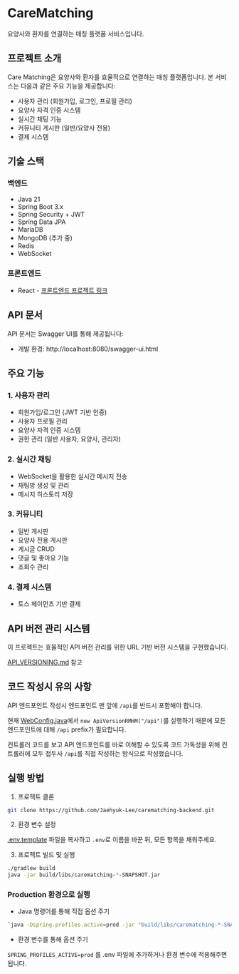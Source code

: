 # CareMatching

요양사와 환자를 연결하는 매칭 플랫폼 서비스입니다.

## 프로젝트 소개

Care Matching은 요양사와 환자를 효율적으로 연결하는 매칭 플랫폼입니다. 본 서비스는 다음과 같은 주요 기능을 제공합니다:

- 사용자 관리 (회원가입, 로그인, 프로필 관리)
- 요양사 자격 인증 시스템
- 실시간 채팅 기능
- 커뮤니티 게시판 (일반/요양사 전용)
- 결제 시스템

## 기술 스택

### 백엔드
- Java 21
- Spring Boot 3.x
- Spring Security + JWT
- Spring Data JPA
- MariaDB
- MongoDB (추가 중)
- Redis
- WebSocket

### 프론트엔드
- React - [프론트엔드 프로젝트 링크](https://github.com/Jaehyuk-Lee/carematching-front)

## API 문서

API 문서는 Swagger UI를 통해 제공됩니다:
- 개발 환경: http://localhost:8080/swagger-ui.html

## 주요 기능

### 1. 사용자 관리
- 회원가입/로그인 (JWT 기반 인증)
- 사용자 프로필 관리
- 요양사 자격 인증 시스템
- 권한 관리 (일반 사용자, 요양사, 관리자)

### 2. 실시간 채팅
- WebSocket을 활용한 실시간 메시지 전송
- 채팅방 생성 및 관리
- 메시지 히스토리 저장

### 3. 커뮤니티
- 일반 게시판
- 요양사 전용 게시판
- 게시글 CRUD
- 댓글 및 좋아요 기능
- 조회수 관리

### 4. 결제 시스템
- 토스 페이먼츠 기반 결제

## API 버전 관리 시스템

이 프로젝트는 효율적인 API 버전 관리를 위한 URL 기반 버전 시스템을 구현했습니다.

[API_VERSIONING.md](./docs/API_VERSIONING.md) 참고

## 코드 작성시 유의 사항

API 엔드포인트 작성시 엔드포인트 맨 앞에 `/api`를 반드시 포함해야 합니다.

현재 [WebConfig.java](./src/main/java/com/sesac/carematching/config/WebConfig.java)에서 `new ApiVersionRMHM("/api")`를 실행하기 때문에 모든 엔드포인트에 대해 `/api` prefix가 필요합니다.

컨트롤러 코드를 보고 API 엔드포인트를 바로 이해할 수 있도록 코드 가독성을 위해 컨트롤러에 모두 접두사 `/api`를 직접 작성하는 방식으로 작성했습니다.

## 실행 방법

1. 프로젝트 클론
```bash
git clone https://github.com/Jaehyuk-Lee/carematching-backend.git
```

2. 환경 변수 설정

[.env.template](./.env.template) 파일을 복사하고 `.env`로 이름을 바꾼 뒤, 모든 항목을 채워주세요.

3. 프로젝트 빌드 및 실행
```bash
./gradlew build
java -jar build/libs/carematching-*-SNAPSHOT.jar
```

### Production 환경으로 실행

* Java 명령어를 통해 직접 옵션 주기
```bash
`java -Dspring.profiles.active=prod -jar "build/libs/carematching-*-SNAPSHOT.jar"`
```

* 환경 변수를 통해 옵션 주기

`SPRING_PROFILES_ACTIVE=prod` 를 .env 파일에 추가하거나 환경 변수에 적용해주면 됩니다.
